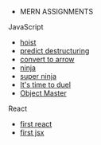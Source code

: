* MERN ASSIGNMENTS

JavaScript
- [hoist](https://github.com/antran1245/MERN/tree/master/Javascript/hoist)
- [predict destructuring](https://github.com/antran1245/MERN/tree/master/Javascript/predict_destructuring)
- [convert to arrow](https://github.com/antran1245/MERN/tree/master/Javascript/convert_to_arrow)
- [ninja](https://github.com/antran1245/MERN/tree/master/Javascript/ninja)
- [super ninja](https://github.com/antran1245/MERN/tree/master/Javascript/super_ninja)
- [It's time to duel](https://github.com/antran1245/MERN/tree/master/Javascript/its_time_to_duel)
- [Object Master](https://github.com/antran1245/MERN/tree/master/Javascript/object_master)

React
- [first react](https://github.com/antran1245/MERN/tree/master/React/first_react)
- [first jsx](https://github.com/antran1245/MERN/tree/master/React/first_jsx)